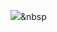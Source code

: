 
<img src="https://img.shields.io/badge/Python-3766AB?style=flat-square&logo=Python&logoColor=white"/></a>&nbsp 

<!---
yys6657/yys6657 is a ✨ special ✨ repository because its `README.md` (this file) appears on your GitHub profile.
You can click the Preview link to take a look at your changes.
--->
